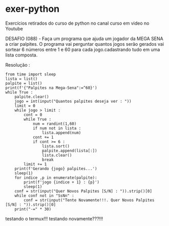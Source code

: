 # exer-python
Exercícios retirados do curso de python no canal curso em video no Youtube

DESAFIO (088) - Faça um programa que ajuda um jogador da MEGA SENA a criar palpites.  O programa vai perguntar quantos jogos serão gerados vai sortear 6 números entre 1 e 60 para cada jogo.cadastrando tudo em uma lista composta.

Resolução :
```from random import randint
from time import sleep
lista = list()
palpite = list()
print(f'{"Palpites na Mega-Sena":=^60}')
while True :
    palpite.clear()
    jogo = int(input("Quantos palpites deseja ver : "))
    limit = 0
    while jogo > limit :    
        cont = 0
        while True :
            num = randint(1,60)
            if num not in lista :
                lista.append(num)
            cont += 1
            if cont >= 6 :
                lista.sort()
                palpite.append(lista[:])
                lista.clear()
                break
        limit += 1
    print(f'Gerando {jogo} palpites...')
    sleep(1)
    for indice ,p in enumerate(palpite):
        print(f'jogo {indice + 1} : {p}')
        sleep(1)
    conf = str(input("Quer Novos Palpites [S/N] : ")).strip()[0]
    while conf not in "SsNn" :
        conf = str(input("Tente Novamente!!!. Quer Novos Palpites [S/N] : ")).strip()[0]
    print("-=" * 30)
```
testando o termux!!!
testando novamente???!!!
